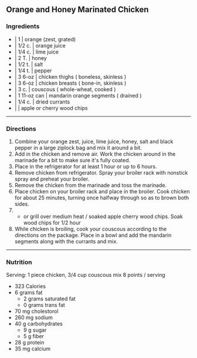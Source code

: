## Orange and Honey Marinated Chicken

### Ingredients

* | 1           | orange (zest, grated)
* | 1/2 c.      | orange juice
* | 1/4 c.      | lime juice
* | 2 T.        | honey
* | 1/2 t.      | salt
* | 1/4 t.      | pepper
* | 3 6-oz      | chicken thighs ( boneless, skinless )
* | 3 6-oz      | chicken breasts ( bone-in, skinless )
* | 3 c.        | couscous ( whole-wheat, cooked )
* | 1 11-oz can | mandarin orange segments ( drained )
* | 1/4 c.      | dried currants
* |             | apple or cherry wood chips

---

### Directions

1. Combine your orange zest, juice, lime juice, honey, salt and black pepper in a large ziplock bag and mix it around a bit. 
1. Add in the chicken and remove air. Work the chicken around in the marinade for a bit to make sure it's fully coated.
1. Place in the refrigerator for at least 1 hour or up to 6 hours.
1. Remove chicken from refrigerator. Spray your broiler rack with nonstick spray and preheat your broiler.
1. Remove the chicken from the marinade and toss the marinade.
1. Place chicken on your broiler rack and place in the broiler. Cook chicken for about 25 minutes, turning once halfway through so as to brown both sides.
1. - or grill over medium heat / soaked apple cherry wood chips. Soak wood chips for 1/2 hour
1. While chicken is broiling, cook your couscous according to the directions on the package. Place in a bowl and add the mandarin segments along with the currants and mix.

---

### Nutrition

Serving: 1 piece chicken, 3/4 cup couscous mix
8 points / serving

- 323 Calories
- 6 grams fat
    - 2 grams saturated fat
    - 0 grams trans fat
- 70 mg cholestorol
- 260 mg sodium
- 40 g carbohydrates
    - 9 g sugar
    - 5 g fiber
- 28 g protein
- 35 mg calcium 
